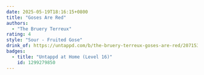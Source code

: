 ```yaml
---
date: 2025-05-19T18:16:15+0800
title: "Goses Are Red"
authors:
  - "The Bruery Terreux"
rating: 4
style: "Sour - Fruited Gose"
drink_of: https://untappd.com/b/the-bruery-terreux-goses-are-red/2071537
badges:
  - title: "Untappd at Home (Level 16)"
    id: 1299279850
---
```


